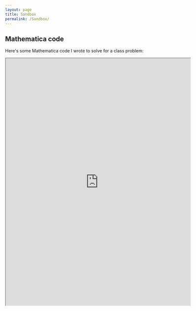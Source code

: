 ```yaml
---
layout: page
title: Sandbox
permalink: /Sandbox/
---
```


## Mathematica code
Here's some Mathematica code I wrote to solve for a class problem:
<iframe src="https://www.wolframcloud.com/obj/caf14c09-e7c6-4200-add7-3ebfbffd49c9?_embed=iframe" width="600" height="800"></iframe>


